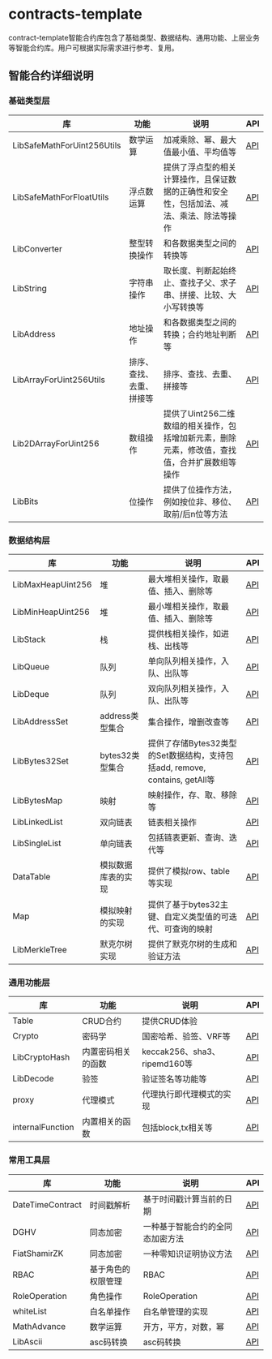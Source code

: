 # contracts-template
contract-template智能合约库包含了基础类型、数据结构、通用功能、上层业务等智能合约库。用户可根据实际需求进行参考、复用。

## 智能合约详细说明

### 基础类型层

| 库                          | 功能           | 说明                                                            | API                                                 |
|----------------------------|--------------|---------------------------------------------------------------|-----------------------------------------------------|
| LibSafeMathForUint256Utils | 数学运算         | 加减乘除、幂、最大值最小值、平均值等                                            | [API](docs/base_type/LibSafeMathForUint256Utils.md) |
| LibSafeMathForFloatUtils   | 浮点数运算        | 提供了浮点型的相关计算操作，且保证数据的正确性和安全性，包括加法、减法、乘法、除法等操作                  | [API](docs/base_type/LibSafeMathForFloatUtils.md)   |
| LibConverter               | 整型转换操作	      | 和各数据类型之间的转换等                                                  | [API](docs/base_type/LibConverter.md)               |
| LibString                  | 字符串操作        | 取长度、判断起始终止、查找子父、求子串、拼接、比较、大小写转换等                              | [API](docs/base_type/LibString.md)                  |
| LibAddress                 | 地址操作         | 和各数据类型之间的转换；合约地址判断等                                           | [API](docs/base_type/LibAddress.md)                 |
| LibArrayForUint256Utils    | 排序、查找、去重、拼接等 | 排序、查找、去重、拼接等 | [API](docs/base_type/LibArrayForUint256Utils.md)    |
| Lib2DArrayForUint256       | 数组操作         | 提供了Uint256二维数组的相关操作，包括增加新元素，删除元素，修改值，查找值，合并扩展数组等操作            | [API](docs/base_type/Lib2DArrayForUint256.md)       |
| LibBits                    | 位操作          | 提供了位操作方法，例如按位非、移位、取前/后n位等方法                                   | [API](docs/base_type/Lib2DArrayForUint256.md)       |

### 数据结构层

| 库                          | 功能           | 说明                                                            | API                                                 |
|----------------------------|--------------|---------------------------------------------------------------|-----------------------------------------------------|
| LibMaxHeapUint256 | 堆            | 最大堆相关操作，取最值、插入、删除等   | [API](docs/data_structure/LibMaxHeapUint256.md) | 
| LibMinHeapUint256   | 堆            | 最小堆相关操作，取最值、插入、删除等  | [API](docs/data_structure/LibMinHeapUint256.md)   |
| LibStack               | 栈	           | 提供栈相关操作，如进栈、出栈等     | [API](docs/data_structure/LibStack.md)               |
| LibQueue                  | 队列           | 单向队列相关操作，入队、出队等     | [API](docs/data_structure/LibQueue.md)                  |
| LibDeque                 | 队列           | 双向队列相关操作，入队、出队等     | [API](docs/data_structure/LibDeque.md)                 |
| LibAddressSet    | address类型集合  | 集合操作，增删改查等 | [API](docs/data_structure/LibAddressSet.md)    |
| LibBytes32Set       | bytes32类型集合  | 提供了存储Bytes32类型的Set数据结构，支持包括add, remove, contains, getAll等 | [API](docs/data_structure/LibBytes32Set.md)       |
| LibBytesMap                    | 映射           | 映射操作，存、取、移除等  | [API](docs/data_structure/LibBytesMap.md)       |
| LibLinkedList                    | 双向链表         | 链表相关操作  | [API](docs/data_structure/LibLinkedList.md)       |
| LibSingleList  | 单向链表	        | 包括链表更新、查询、迭代等  | [API](docs/data_structure/LibSingleList.md)       |
| DataTable  | 模拟数据库表的实现    | 提供了模拟row、table等实现  | [API](docs/data_structure/DataTable.md)       |
| Map            | 模拟映射的实现      | 提供了基于bytes32主键、自定义类型值的可迭代、可查询的映射  | [API](docs/data_structure/Map.md)       |
| LibMerkleTree  | 默克尔树实现       | 提供了默克尔树的生成和验证方法 | [API](docs/data_structure/LibMerkleTree.md)       |

### 通用功能层

| 库                          | 功能          | 说明                                                            | API                                           |
|----------------------------|-------------|---------------------------------------------------------------|-----------------------------------------------|
| Table | CRUD合约	     | 提供CRUD体验   |                         |
| Crypto   | 密码学	        | 国密哈希、验签、VRF等  | [API](docs/default/crypto/Crypto.md)          |
| LibCryptoHash               | 内置密码相关的函数		 | keccak256、sha3、ripemd160等     | [API](docs/default/crypto/LibCryptoHash.md)   |
| LibDecode                  | 验签          | 验证签名等功能等     | [API](docs/default/crypto/LibDecode.md)       |
| proxy                 | 代理模式        | 代理执行即代理模式的实现     | [API](docs/default/proxy/proxy.md)            |
| internalFunction    | 内置相关的函数| 包括block,tx相关等 | [API](docs/default/internalFunction.md)       |


### 常用工具层

| 库                          | 功能          | 说明                                                            | API                                      |
|----------------------------|-------------|---------------------------------------------------------------|------------------------------------------|
| DateTimeContract | 时间戳解析		     | 基于时间戳计算当前的日期	   | [API](docs/common_tools/crypto/DateTimeContract.md)                                         |
| DGHV	   | 同态加密	        | 一种基于智能合约的全同态加密方法	  | [API](docs/common_tools/crypto/DGHV.md)  |
| FiatShamirZK	               | 同态加密			 | 一种零知识证明协议方法     | [API](docs/common_tools/FiatShamirZK.md) |
| RBAC                  | 基于角色的权限管理	          | RBAC     | [API](docs/common_tools/RBAC.md)    |
| RoleOperation                 | 角色操作	        | RoleOperation     | [API](docs/common_tools/RoleOperation.md)        |
| whiteList	    | 白名单操作	| 白名单管理的实现	 | [API](docs/common_tools/whiteList.md)  |
| MathAdvance	    | 数学运算	| 开方，平方，对数，幂 | [API](docs/common_tools/MathAdvance.md)  |
| LibAscii	    | asc码转换	| asc码转换 | [API](docs/common_tools/LibAscii.md)  |
